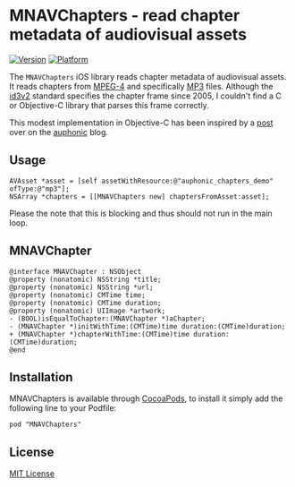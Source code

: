 # MNAVChapters - read chapter metadata of audiovisual assets

[![Version](http://cocoapod-badges.herokuapp.com/v/MNAVChapters/badge.png)](http://cocoadocs.org/docsets/MNAVChapters)
[![Platform](http://cocoapod-badges.herokuapp.com/p/MNAVChapters/badge.png)](http://cocoadocs.org/docsets/MNAVChapters)

The `MNAVChapters` iOS library reads chapter metadata of audiovisual assets. It reads chapters from [MPEG-4](http://en.wikipedia.org/wiki/MPEG-4_Part_14) and specifically [MP3](http://en.wikipedia.org/wiki/MP3) files. Although the [id3v2](http://id3.org/id3v2-chapters-1.0) standard specifies the chapter frame since 2005, I couldn't find a C or Objective-C library that parses this frame correctly.

This modest implementation in Objective-C has been inspired by a [post](http://auphonic.com/blog/2013/07/03/chapter-marks-and-enhanced-podcasts/) over on the [auphonic](https://auphonic.com/) blog.

## Usage

    AVAsset *asset = [self assetWithResource:@"auphonic_chapters_demo" ofType:@"mp3"];
    NSArray *chapters = [[MNAVChapters new] chaptersFromAsset:asset];

Please the note that this is blocking and thus should not run in the main loop.

## MNAVChapter

    @interface MNAVChapter : NSObject
    @property (nonatomic) NSString *title;
    @property (nonatomic) NSString *url;
    @property (nonatomic) CMTime time;
    @property (nonatomic) CMTime duration;
    @property (nonatomic) UIImage *artwork;
    - (BOOL)isEqualToChapter:(MNAVChapter *)aChapter;
    - (MNAVChapter *)initWithTime:(CMTime)time duration:(CMTime)duration;
    + (MNAVChapter *)chapterWithTime:(CMTime)time duration:(CMTime)duration;
    @end

## Installation

MNAVChapters is available through [CocoaPods](http://cocoapods.org), to install
it simply add the following line to your Podfile:

    pod "MNAVChapters"

## License

[MIT License](https://raw.github.com/michaelnisi/metata/master/LICENSE)

